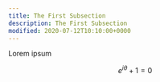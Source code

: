 ```yaml
---
title: The First Subsection
description: The First Subsection
modified: 2020-07-12T10:10:00+0000
---
```


Lorem ipsum

$$e^{i \theta} + 1 = 0$$
